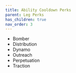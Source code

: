 ```yaml
---
title: Ability Cooldown Perks
parent: Leg Perks
has_children: true
nav_order: 3
---
```


- Bomber
- Distribution
- Dynamo
- Outreach
- Perpetuation
- Traction
